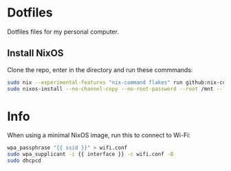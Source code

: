 # Dotfiles

Dotfiles files for my personal computer.

## Install NixOS

Clone the repo, enter in the directory and run these commmands:

```sh
sudo nix --experimental-features "nix-command flakes" run github:nix-community/disko -- --mode disko ./hosts/shared/disko.nix --arg device '"/dev/{{ disk }}"'
sudo nixos-install --no-channel-copy --no-root-password --root /mnt --flake .#{{ machine }}
```

# Info

When using a minimal NixOS image, run this to connect to Wi-Fi:

```sh
wpa_passphrase "{{ ssid }}" > wifi.conf
sudo wpa_supplicant -i {{ interface }} -c wifi.conf -B
sudo dhcpcd
```
